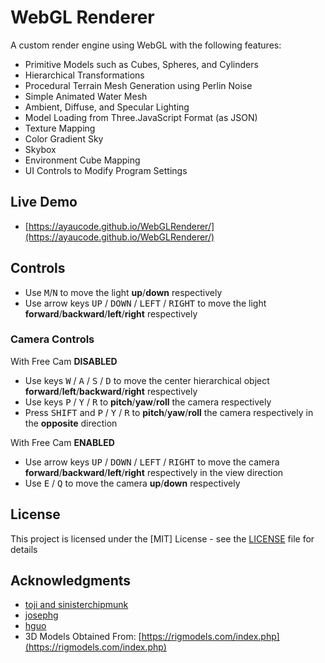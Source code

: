 # WebGL Renderer

A custom render engine using WebGL with the following features:
- Primitive Models such as Cubes, Spheres, and Cylinders
- Hierarchical Transformations
- Procedural Terrain Mesh Generation using Perlin Noise
- Simple Animated Water Mesh
- Ambient, Diffuse, and Specular Lighting
- Model Loading from Three.JavaScript Format (as JSON)
- Texture Mapping
- Color Gradient Sky
- Skybox
- Environment Cube Mapping
- UI Controls to Modify Program Settings

## Live Demo

* [https://ayaucode.github.io/WebGLRenderer/](https://ayaucode.github.io/WebGLRenderer/)

## Controls

- Use <kbd>M</kbd>/<kbd>N</kbd> to move the light **up**/**down** respectively
- Use arrow keys <kbd>UP</kbd> / <kbd>DOWN</kbd> / <kbd>LEFT</kbd> / <kbd>RIGHT</kbd> to move the light **forward**/**backward**/**left**/**right** respectively

### Camera Controls

With Free Cam **DISABLED**
- Use keys <kbd>W</kbd> / <kbd>A</kbd> / <kbd>S</kbd> / <kbd>D</kbd> to move the center hierarchical object **forward**/**left**/**backward**/**right** respectively
- Use keys <kbd>P</kbd> / <kbd>Y</kbd> / <kbd>R</kbd> to **pitch**/**yaw**/**roll** the camera respectively
- Press <kbd>SHIFT</kbd> and <kbd>P</kbd> / <kbd>Y</kbd> / <kbd>R</kbd> to **pitch**/**yaw**/**roll** the camera respectively in the **opposite** direction

With Free Cam **ENABLED**
- Use arrow keys <kbd>UP</kbd> / <kbd>DOWN</kbd> / <kbd>LEFT</kbd> / <kbd>RIGHT</kbd> to move the camera **forward**/**backward**/**left**/**right** respectively in the view direction
- Use <kbd>E</kbd> / <kbd>Q</kbd> to move the camera **up**/**down** respectively

## License

This project is licensed under the [MIT] License - see the [LICENSE](https://github.com/AyauCode/WebGLRenderer/blob/main/LICENSE) file for details

## Acknowledgments

* [toji and sinisterchipmunk](https://github.com/toji/gl-matrix)
* [josephg](https://github.com/josephg/noisejs)
* [hguo](https://github.com/hguo)
* 3D Models Obtained From: [https://rigmodels.com/index.php](https://rigmodels.com/index.php)